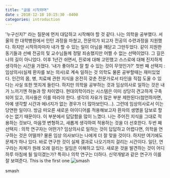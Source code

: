 ```yaml
---
title: "글을 시작하며"
date : 2018-12-18 10:15:30 -0400
categories: introduction
---
```


 '누구신지?' 라는 질문에 먼저 대답하고 시작해야 할 것 같다.
 나는 의학을 공부했다. 서울의 한 대학병원에서 인턴 과정을 마쳤고, 전문의가 되고자 전공의 수련과정을 지원했다. 
하지만 시작하자마자 내가 할 수 있는 일이 아님을 깨닫고 그만두었다. 같이 지원한 동기들과 선배 전공의 및 교수님들께 
정말 죄송했지만 어쩔 수 없는 선택이었다. 그 길은 나의 길이 아니었다.
이후 1년간 쉬면서, 진로에 대해 고민했고 스스로에 대해 진지하게 생각하는 시간을 가졌다. '내가 좋아하고 잘 할 수 있는 것이 무엇인가?'
첫번 째 선택지 : 임상의사(실제 환자를 보는 의사)로 계속 일하는 것
의학도 물론 공부할때는 재미있었다. 인간의 몸, 병, 치료에 관한 지식을 온전히 갖춘 전문가로서 타인을 직접 도울 수 있다는 사실 또한 멋지게 들린다. 하지만 의학을 공부하는 것과 임상의사로 일하는 것은 내가 느끼기엔 하늘과 땅 차이였다. 현대의학이라는 시스템은 이미 상당히 견고하게 구축되어 있고, 의사들은 이를 따라야 한다. 생각의 자유가 많은 부분 제한된다(첨언하자면, 아예 생각할 시간과 에너지가 없는 경우가 더 많아보인다…). 그런데 임상의사로서 이는 당연한 일이다. 방금 떠오른 새로운 아이디어를 적용해보고자 환자의 생명을 담보로 할 수는 없기 때문이다. 이 부분에서 답답함을 많이 느꼈다.
나는 주어진 지식을 그대로 적용하는 것보다, 마음껏 변형하고, 새롭게 생각하여 적용하는 것을 더 선호한다.
두번 째 선택지 : 의학 연구자는 어떤가?
임상의사로 일하는 것이 답답하고 어렵다면, 의학을 연구하는 것은 어떨까? 물론 임상 의사보다는 나에게 더 잘 맞을 것이다. 하지만 여기에도 문제가 하나 있다. 바로 연구한 것이 실제 결과로 나오기까지 걸리는 시간이다.
일단, 연구라는 자체가 원래 오래 걸리는 일임은 이해하고 있다. 새로운 것을 발견하는 것이 어디 하루 아침에 될 일이겠는가? 특히나 의학 연구는 더하다. 신약개발과 같은 연구가 이를 잘 보여준다.
This is the first one
![smash](https://user-images.githubusercontent.com/34860302/50126001-7dd22580-02ae-11e9-99fa-3f2cff18b0f8.jpg)

smash
